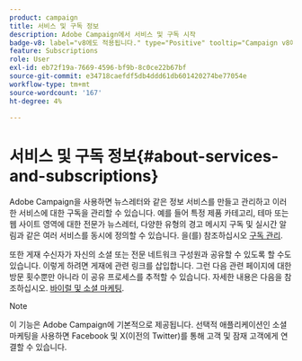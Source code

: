 ```yaml
---
product: campaign
title: 서비스 및 구독 정보
description: Adobe Campaign에서 서비스 및 구독 시작
badge-v8: label="v8에도 적용됩니다." type="Positive" tooltip="Campaign v8에도 적용됩니다."
feature: Subscriptions
role: User
exl-id: eb72f19a-7669-4596-bf9b-8c0ce22b67bf
source-git-commit: e34718caefdf5db4ddd61db601420274be77054e
workflow-type: tm+mt
source-wordcount: '167'
ht-degree: 4%

---
```


# 서비스 및 구독 정보{#about-services-and-subscriptions}

Adobe Campaign을 사용하면 뉴스레터와 같은 정보 서비스를 만들고 관리하고 이러한 서비스에 대한 구독을 관리할 수 있습니다. 예를 들어 특정 제품 카테고리, 테마 또는 웹 사이트 영역에 대한 전문가 뉴스레터, 다양한 유형의 경고 메시지 구독 및 실시간 알림과 같은 여러 서비스를 동시에 정의할 수 있습니다. 을(를) 참조하십시오 [구독 관리](managing-subscriptions.md).

또한 게재 수신자가 자신의 소셜 또는 전문 네트워크 구성원과 공유할 수 있도록 할 수도 있습니다. 이렇게 하려면 게재에 관련 링크를 삽입합니다. 그런 다음 관련 페이지에 대한 방문 횟수뿐만 아니라 이 공유 프로세스를 추적할 수 있습니다. 자세한 내용은 다음을 참조하십시오. [바이럴 및 소셜 마케팅](viral-and-social-marketing.md).

>[!NOTE]
>
>이 기능은 Adobe Campaign에 기본적으로 제공됩니다. 선택적 애플리케이션인 소셜 마케팅을 사용하면 Facebook 및 X(이전의 Twitter)를 통해 고객 및 잠재 고객에게 연결할 수 있습니다.
